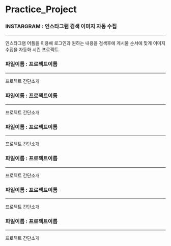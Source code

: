 # Practice_Project


### INSTARGRAM : 인스타그램 검색 이미지 자동 수집
---
<p>인스타그램 어플을 이용해 로그인과 원하는 내용을 검색후에 게시물 순서에 맞게 이미지 수집을 자동화 시킨 프로젝트.</p>

### 파일이름 : 프로젝트이름
---
<P>프로젝트 간단소개</P>

### 파일이름 : 프로젝트이름
---
<P>프로젝트 간단소개</P>

### 파일이름 : 프로젝트이름
---
<P>프로젝트 간단소개</P>

### 파일이름 : 프로젝트이름
---
<P>프로젝트 간단소개</P>

### 파일이름 : 프로젝트이름
---
<P>프로젝트 간단소개</P>

### 파일이름 : 프로젝트이름
---
<P>프로젝트 간단소개</P>
